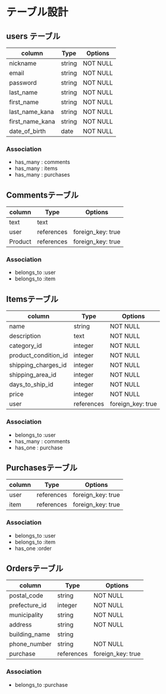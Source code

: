 # テーブル設計

## users テーブル
| column             | Type      | Options |
|--------------------|-----------|---------|
|nickname            |string     |NOT NULL |
|email               |string     |NOT NULL |
|password            |string     |NOT NULL |
|last_name           |string     |NOT NULL |
|first_name          |string     |NOT NULL |
|last_name_kana      |string     |NOT NULL |
|first_name_kana     |string     |NOT NULL |
|date_of_birth       |date       |NOT NULL |
### Association
- has_many : comments
- has_many : items
- has_many : purchases


## Commentsテーブル
| column   | Type      | Options          |
|----------|-----------|------------------|
|text      |text       |                  |
|user      |references |foreign_key: true |
|Product   |references |foreign_key: true |
### Association
- belongs_to :user
- belongs_to :item


## Itemsテーブル
| column                | Type         | Options |
|-----------------------|--------------|---------|
|name                   |string        |NOT NULL |
|description            |text          |NOT NULL |
|category_id            |integer       |NOT NULL |
|product_condition_id   |integer       |NOT NULL |
|shipping_charges_id    |integer       |NOT NULL |
|shipping_area_id       |integer       |NOT NULL |
|days_to_ship_id        |integer       |NOT NULL |
|price                  |integer       |NOT NULL |
|user                   |references    |foreign_key: true |
### Association
- belongs_to :user
- has_many   : comments
- has_one    : purchase


## Purchasesテーブル
| column  | Type       | Options                  |
|---------|------------|--------------------------|
|user     |references  | foreign_key: true        |
|item     |references  | foreign_key: true        |
### Association
- belongs_to :user
- belongs_to :item
- has_one    :order


## Ordersテーブル
| column        | Type      | Options |
|---------------|-----------|---------|
|postal_code    |string     |NOT NULL |
|prefecture_id  |integer    |NOT NULL |
|municipality   |string     |NOT NULL |
|address        |string     |NOT NULL |
|building_name  |string     |         |
|phone_number   |string     |NOT NULL |
|purchase       |references |foreign_key: true|

### Association
- belongs_to :purchase
